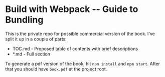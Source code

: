 # Build with Webpack -- Guide to Bundling

This is the private repo for possible commercial version of the book. I've split it up in a couple of parts:

* TOC.md - Proposed table of contents with brief descriptions
* <section>*.md - Full section

To generate a pdf version of the book, hit `npm install` and `npm start`. After that you should have `book.pdf` at the project root.
